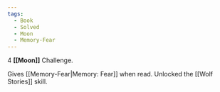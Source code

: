 ```yaml
---
tags:
  - Book
  - Solved
  - Moon
  - Memory-Fear
---
```


4 **[[Moon]]** Challenge.

Gives [[Memory-Fear|Memory: Fear]] when read. Unlocked the [[Wolf Stories]] skill.
